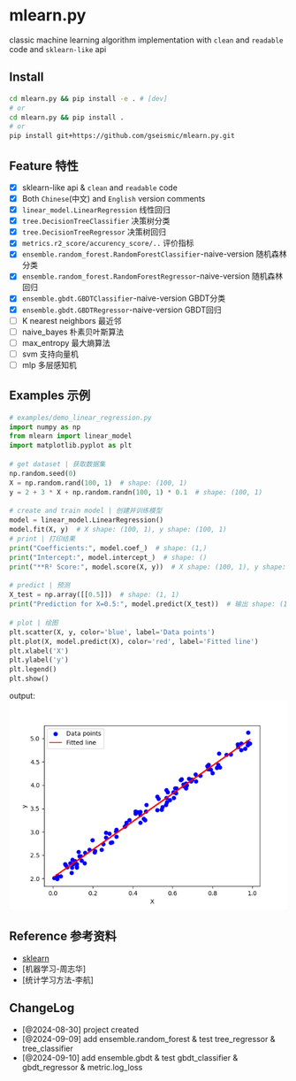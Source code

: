 # mlearn.py
classic machine learning algorithm implementation with `clean` and `readable` code and `sklearn-like` api

## Install
```bash
cd mlearn.py && pip install -e . # [dev]
# or
cd mlearn.py && pip install .
# or
pip install git+https://github.com/gseismic/mlearn.py.git
```

## Feature 特性
- [x] sklearn-like api & `clean` and `readable` code
- [x] Both `Chinese`(中文) and `English` version comments
- [x] `linear_model.LinearRegression` 线性回归
- [x] `tree.DecisionTreeClassifier` 决策树分类
- [x] `tree.DecisionTreeRegressor` 决策树回归
- [x] `metrics.r2_score/accurency_score/..` 评价指标
- [x] `ensemble.random_forest.RandomForestClassifier`-naive-version 随机森林分类
- [x] `ensemble.random_forest.RandomForestRegressor`-naive-version 随机森林回归
- [x] `ensemble.gbdt.GBDTClassifier`-naive-version GBDT分类
- [x] `ensemble.gbdt.GBDTRegressor`-naive-version GBDT回归
- [ ] K nearest neighbors 最近邻
- [ ] naive_bayes 朴素贝叶斯算法
- [ ] max_entropy 最大熵算法
- [ ] svm 支持向量机
- [ ] mlp 多层感知机

## Examples 示例
```python
# examples/demo_linear_regression.py
import numpy as np
from mlearn import linear_model
import matplotlib.pyplot as plt

# get dataset | 获取数据集
np.random.seed(0)
X = np.random.rand(100, 1)  # shape: (100, 1)
y = 2 + 3 * X + np.random.randn(100, 1) * 0.1  # shape: (100, 1)

# create and train model | 创建并训练模型
model = linear_model.LinearRegression()
model.fit(X, y)  # X shape: (100, 1), y shape: (100, 1)
# print | 打印结果
print("Coefficients:", model.coef_)  # shape: (1,)
print("Intercept:", model.intercept_)  # shape: ()
print("**R² Score:", model.score(X, y))  # X shape: (100, 1), y shape: (100, 1)

# predict | 预测
X_test = np.array([[0.5]])  # shape: (1, 1)
print("Prediction for X=0.5:", model.predict(X_test))  # 输出 shape: (1,)

# plot | 绘图
plt.scatter(X, y, color='blue', label='Data points')
plt.plot(X, model.predict(X), color='red', label='Fitted line')
plt.xlabel('X')
plt.ylabel('y')
plt.legend()
plt.show()
```
output:
![linear_regression](./examples/linear_regression.png)

## Reference 参考资料
- [sklearn](https://scikit-learn.org/stable/modules/tree.html)
- [机器学习-周志华]
- [统计学习方法-李航]

## ChangeLog
- [@2024-08-30] project created
- [@2024-09-09] add ensemble.random_forest & test tree_regressor & tree_classifier
- [@2024-09-10] add ensemble.gbdt & test gbdt_classifier & gbdt_regressor & metric.log_loss 